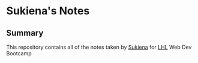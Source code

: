 # Sukiena's Notes

## Summary
This repository contains all of the notes taken by [Sukiena](https://github.com/aneikusa) for [LHL](https://www.lighthouselabs.ca/) Web Dev Bootcamp
